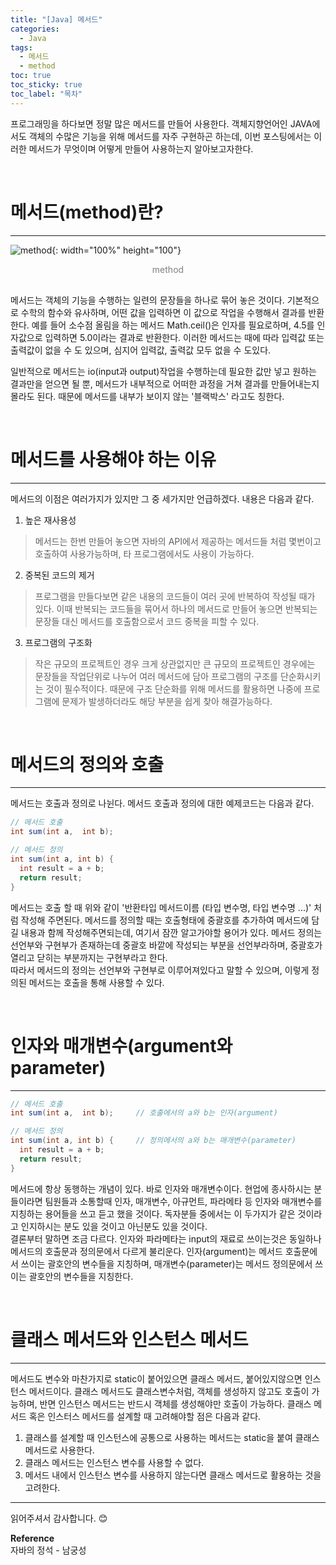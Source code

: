 ```yaml
---
title: "[Java] 메서드"
categories:
  - Java
tags:
  - 메서드
  - method
toc: true
toc_sticky: true
toc_label: "목차"
---
```


프로그래밍을 하다보면 정말 많은 메서드를 만들어 사용한다. 객체지향언어인 JAVA에서도 객체의 수많은 기능을 위해 메서드를 자주 구현하곤 하는데, 이번 포스팅에서는 이러한 메서드가 무엇이며 어떻게 만들어 사용하는지 알아보고자한다.

<br>

# 메서드(method)란?
---
![method](/blog/assets/img/posts/20220801/method.png "method"){: width="100%" height="100"}
<div style="color: gray; text-align: center; margin-bottom: 30px;">method</div> 
메서드는 객체의 기능을 수행하는 일련의 문장들을 하나로 묶어 놓은 것이다. 기본적으로 수학의 함수와 유사하며, 어떤 값을 입력하면 이 값으로 작업을 수행해서 결과를 반환한다. 예를 들어 소수점 올림을 하는 메서드 Math.ceil()은 인자를 필요로하며, 4.5를 인자값으로 입력하면 5.0이라는 결과로 반환한다. 이러한 메서드는 때에 따라 입력값 또는 출력값이 없을 수 도 있으며, 심지어 입력값, 출력값 모두 없을 수 도있다.  

일반적으로 메서드는 io(input과 output)작업을 수행하는데 필요한 값만 넣고 원하는 결과만을 얻으면 될 뿐, 메서드가 내부적으로 어떠한 과정을 거쳐 결과를 만들어내는지 몰라도 된다. 때문에 메서드를 내부가 보이지 않는 '블랙박스' 라고도 칭한다.

<br>

# 메서드를 사용해야 하는 이유
---
메서드의 이점은 여러가지가 있지만 그 중 세가지만 언급하겠다. 내용은 다음과 같다.
1. 높은 재사용성
  >메서드는 한번 만들어 놓으면 자바의 API에서 제공하는 메서드들 처럼 몇번이고 호출하여 사용가능하며, 타 프로그램에서도 사용이 가능하다.
2. 중복된 코드의 제거
  >프로그램을 만들다보면 같은 내용의 코드들이 여러 곳에 반복하여 작성될 때가 있다. 이때 반복되는 코드들을 묶어서 하나의 메서드로 만들어 놓으면 반복되는 문장들 대신 메서드를 호출함으로서 코드 중복을 피할 수 있다.
3. 프로그램의 구조화
  >작은 규모의 프로젝트인 경우 크게 상관없지만 큰 규모의 프로젝트인 경우에는 문장들을 작업단위로 나누어 여러 메서드에 담아 프로그램의 구조를 단순화시키는 것이 필수적이다. 때문에 구조 단순화를 위해 메서드를 활용하면 나중에 프로그램에 문제가 발생하더라도 해당 부분을 쉽게 찾아 해결가능하다.

<br>

# 메서드의 정의와 호출
---
메서드는 호출과 정의로 나뉜다. 메서드 호출과 정의에 대한 예제코드는 다음과 같다.
```java
// 메서드 호출
int sum(int a,  int b);

// 메서드 정의
int sum(int a, int b) { 
  int result = a + b;
  return result;
}
```
메서드는 호출 할 때 위와 같이 '반환타입 메서드이름 (타입 변수명, 타입 변수명 ...)' 처럼 작성해 주면된다.
메서드를 정의할 때는 호출형태에 중괄호를 추가하여 메서드에 담길 내용과 함께 작성해주면되는데, 여기서 잠깐 알고가야할 용어가 있다.
메서드 정의는 선언부와 구현부가 존재하는데 중괄호 바깥에 작성되는 부분을 선언부라하며, 중괄호가 열리고 닫히는 부분까지는 구현부라고 한다.  
따라서 메서드의 정의는 선언부와 구현부로 이루어져있다고 말할 수 있으며, 이렇게 정의된 메서드는 호출을 통해 사용할 수 있다.

<br>

# 인자와 매개변수(argument와 parameter)
---
```java
// 메서드 호출
int sum(int a,  int b);     // 호출에서의 a와 b는 인자(argument)

// 메서드 정의
int sum(int a, int b) {     // 정의에서의 a와 b는 매개변수(parameter)
  int result = a + b;
  return result;
}
```
메서드에 항상 동행하는 개념이 있다. 바로 인자와 매개변수이다. 현업에 종사하시는 분들이라면 팀원들과 소통할때 인자, 매개변수, 아규먼트, 파라메타 등 인자와 매개변수를 지칭하는 용어들을 쓰고 듣고 했을 것이다. 독자분들 중에서는 이 두가지가 같은 것이라고 인지하시는 분도 있을 것이고 아닌분도 있을 것이다.  
결론부터 말하면 조금 다르다. 인자와 파라메타는 input의 재료로 쓰이는것은 동일하나 메서드의 호출문과 정의문에서 다르게 불리운다. 인자(argument)는 메서드 호출문에서 쓰이는 괄호안의 변수들을 지칭하며, 매개변수(parameter)는 메서드 정의문에서 쓰이는 괄호안의 변수들을 지칭한다.

<br>

# 클래스 메서드와 인스턴스 메서드
---
메서드도 변수와 마찬가지로 static이 붙어있으면 클래스 메서드, 붙어있지않으면 인스턴스 메서드이다. 클래스 메서드도 클래스변수처럼, 객체를 생성하지 않고도 호출이 가능하며, 반면 인스턴스 메서드는 반드시 객체를 생성해야만 호출이 가능하다. 클래스 메서드 혹은 인스터스 메서드를 설계할 때 고려해야할 점은 다음과 같다.
1. 클래스를 설계할 때 인스턴스에 공통으로 사용하는 메서드는 static을 붙여 클래스 메서드로 사용한다.
2. 클래스 메서드는 인스턴스 변수를 사용할 수 없다.
3. 메서드 내에서 인스턴스 변수를 사용하지 않는다면 클래스 메서드로 활용하는 것을 고려한다.

---

읽어주셔서 감사합니다. 😊

__Reference__  
자바의 정석 - 남궁성  